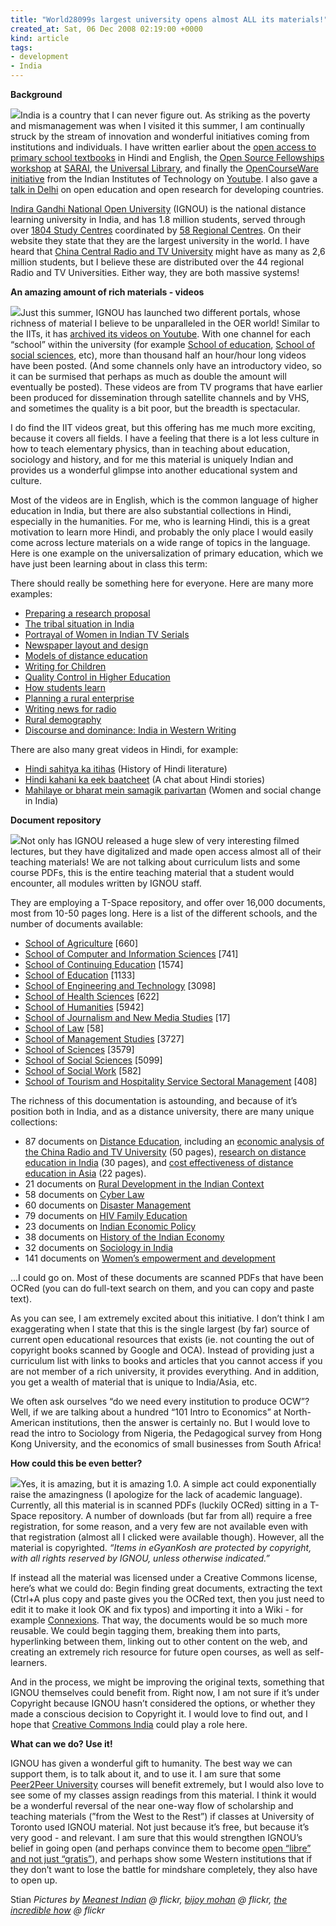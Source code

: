 ```yaml
---
title: "World28099s largest university opens almost ALL its materials!"
created_at: Sat, 06 Dec 2008 02:19:00 +0000
kind: article
tags:
- development
- India
---
```


**Background**

[![](http://farm1.static.flickr.com/110/285647746_5a625f3997_m.jpg)](http://farm1.static.flickr.com/110/285647746_5a625f3997_m.jpg)India
is a country that I can never figure out. As striking as the poverty and
mismanagement was when I visited it this summer, I am continually struck
by the stream of innovation and wonderful initiatives coming from
institutions and individuals. I have written earlier about the [open
access to primary school
textbooks](http://reganmian.net/blog/2008/04/06/many-great-free-textbooks-from-india/)
in Hindi and English, the [Open Source Fellowships
workshop](http://reganmian.net/blog/2008/08/11/opensource-fellowships-and-localization-into-indic-languages-at-sarai/)
at [SARAI](http://www.sarai.net/), the [Universal
Library](http://reganmian.net/blog/2008/08/03/openlibrary-and-universal-library-guys-work-together/),
and finally the [OpenCourseWare
initiative](http://reganmian.net/blog/2008/04/06/opencourseware-around-the-world-china-and-india/)
from the Indian Institutes of Technology on
[Youtube](http://www.youtube.com/nptelhrd). I also gave a [talk in
Delhi](http://reganmian.net/blog/2008/08/14/talk-at-iipa-in-delhi-on-open-research-oer-and-open-learning-in-developing-countries-slidecast/)
on open education and open research for developing countries.

[Indira Gandhi National Open University](http://www.ignou.ac.in/)
(IGNOU) is the national distance learning university in India, and has
1.8 million students, served through over [1804 Study
Centres](http://www.ignou.ac.in/divisions/rsd/rstd2.htm) coordinated by
[58 Regional Centres](http://www.ignou.ac.in/divisions/rsd/rstd1.htm).
On their website they state that they are the largest university in the
world. I have heard that [China Central Radio and TV
University](http://www.ilo.org/public/english/employment/skills/hrdr/init/chn_2.htm)
might have as many as 2,6 million students, but I believe these are
distributed over the 44 regional Radio and TV Universities. Either way,
they are both massive systems!

**An amazing amount of rich materials - videos**

[![](http://farm1.static.flickr.com/173/426578345_5f9deac8fe_m.jpg)](http://farm1.static.flickr.com/173/426578345_5f9deac8fe_m.jpg)Just
this summer, IGNOU has launched two different portals, whose richness of
material I believe to be unparalleled in the OER world! Similar to the
IITs, it has [archived its videos on
Youtube](http://www.youtube.com/profile?user=egyankoshIGNOU&view=subscriptions).
With one channel for each “school” within the university (for example
[School of education](http://www.youtube.com/user/ignousoe), [School of
social sciences](http://www.youtube.com/user/ignousoss), etc), more than
thousand half an hour/hour long videos have been posted. (And some
channels only have an introductory video, so it can be surmised that
perhaps as much as double the amount will eventually be posted). These
videos are from TV programs that have earlier been produced for
dissemination through satellite channels and by VHS, and sometimes the
quality is a bit poor, but the breadth is spectacular.

I do find the IIT videos great, but this offering has me much more
exciting, because it covers all fields. I have a feeling that there is a
lot less culture in how to teach elementary physics, than in teaching
about education, sociology and history, and for me this material is
uniquely Indian and provides us a wonderful glimpse into another
educational system and culture.

Most of the videos are in English, which is the common language of
higher education in India, but there are also substantial collections in
Hindi, especially in the humanities. For me, who is learning Hindi, this
is a great motivation to learn more Hindi, and probably the only place I
would easily come across lecture materials on a wide range of topics in
the language. Here is one example on the universalization of primary
education, which we have just been learning about in class this term:

There should really be something here for everyone. Here are many more
examples:

-   [Preparing a research
  proposal](http://www.youtube.com/watch?v=7E6ox3DjAW8)
-   [The tribal situation in
  India](http://www.youtube.com/watch?v=9Rvpu3q0w70)
-   [Portrayal of Women in Indian TV
  Serials](http://www.youtube.com/watch?v=v6N7g90zC80)
-   [Newspaper layout and
  design](http://www.youtube.com/watch?v=ouEj__cbeGw)
-   [Models of distance
  education](http://www.youtube.com/watch?v=WU-bXzre4Bk)
-   [Writing for
  Children](http://www.youtube.com/watch?v=KeOT-SoSGyI&feature=PlayList&p=66476B2D8BC04B8A&index=1)
-   [Quality Control in Higher
  Education](http://www.youtube.com/watch?v=1EwMnHy67b0)
-   [How students learn](http://www.youtube.com/watch?v=FxA3kXCAs4o)
-   [Planning a rural
  enterprise](http://www.youtube.com/watch?v=3C-cAJsWA2Y)
-   [Writing news for radio](http://www.youtube.com/watch?v=-I5T9LD867M)
-   [Rural demography](http://www.youtube.com/watch?v=Ru6wLi3kDrM)
-   [Discourse and dominance: India in Western
  Writing](http://www.youtube.com/watch?v=rUnifGvPiPM&feature=PlayList&p=ABCD83E32B879861&index=15)

There are also many great videos in Hindi, for example:

-   [Hindi sahitya ka
  itihas](http://www.youtube.com/watch?v=2FjCbAD4eO8&feature=PlayList&p=ABCD83E32B879861&index=9)
  (History of Hindi literature)
-   [Hindi kahani ka eek
  baatcheet](http://www.youtube.com/watch?v=rmZEDhIjA1k) (A chat about
  Hindi stories)
-   [Mahilaye or bharat mein samagik
  parivartan](http://www.youtube.com/watch?v=tnaFaM7tAaI&feature=PlayList&p=6DA27278B1D70A9E&index=11)
  (Women and social change in India)

**Document repository**

[![](http://farm4.static.flickr.com/3247/2610688098_abf68e06b8_m.jpg)](http://farm4.static.flickr.com/3247/2610688098_abf68e06b8_m.jpg)Not
only has IGNOU released a huge slew of very interesting filmed lectures,
but they have digitalized and made open access almost all of their
teaching materials! We are not talking about curriculum lists and some
course PDFs, this is the entire teaching material that a student would
encounter, all modules written by IGNOU staff.

They are employing a T-Space repository, and offer over 16,000
documents, most from 10-50 pages long. Here is a list of the different
schools, and the number of documents available:

-   [School of
  Agriculture](http://www.egyankosh.ac.in/handle/123456789/3632) [660]
-   [School of Computer and Information
  Sciences](http://www.egyankosh.ac.in/handle/123456789/3) [741]
-   [School of Continuing
  Education](http://www.egyankosh.ac.in/handle/123456789/4) [1574]
-   [School of Education](http://www.egyankosh.ac.in/handle/123456789/5)
  [1133]
-   [School of Engineering and
  Technology](http://www.egyankosh.ac.in/handle/123456789/6) [3098]
-   [School of Health
  Sciences](http://www.egyankosh.ac.in/handle/123456789/7) [622]
-   [School of
  Humanities](http://www.egyankosh.ac.in/handle/123456789/8) [5942]
-   [School of Journalism and New Media
  Studies](http://www.egyankosh.ac.in/handle/123456789/12555) [17]
-   [School of Law](http://www.egyankosh.ac.in/handle/123456789/19296)
  [58]
-   [School of Management
  Studies](http://www.egyankosh.ac.in/handle/123456789/9) [3727]
-   [School of Sciences](http://www.egyankosh.ac.in/handle/123456789/10)
  [3579]
-   [School of Social
  Sciences](http://www.egyankosh.ac.in/handle/123456789/11) [5099]
-   [School of Social
  Work](http://www.egyankosh.ac.in/handle/123456789/14175) [582]
-   [School of Tourism and Hospitality Service Sectoral
  Management](http://www.egyankosh.ac.in/handle/123456789/14167) [408]

The richness of this documentation is astounding, and because of it’s
position both in India, and as a distance university, there are many
unique collections:

-   87 documents on [Distance
  Education](http://www.egyankosh.ac.in/handle/123456789/11023),
  including an [economic analysis of the China Radio and TV
  University](http://www.egyankosh.ac.in/handle/123456789/26002) (50
  pages), [research on distance education in
  India](http://www.egyankosh.ac.in/handle/123456789/26087) (30
  pages), and [cost effectiveness of distance education in
  Asia](http://www.egyankosh.ac.in/handle/123456789/25997) (22 pages).
-   21 documents on [Rural Development in the Indian
  Context](http://www.egyankosh.ac.in/handle/123456789/2687)
-   58 documents on [Cyber
  Law](http://www.egyankosh.ac.in/handle/123456789/19297)
-   60 documents on [Disaster
  Management](http://www.egyankosh.ac.in/handle/123456789/5143)
-   79 documents on [HIV Family
  Education](http://www.egyankosh.ac.in/handle/123456789/18734)
-   23 documents on [Indian Economic
  Policy](http://www.egyankosh.ac.in/handle/123456789/1700)
-   38 documents on [History of the Indian
  Economy](http://www.egyankosh.ac.in/handle/123456789/972)
-   32 documents on [Sociology in
  India](http://www.egyankosh.ac.in/handle/123456789/1608)
-   141 documents on [Women’s empowerment and
  development](http://www.egyankosh.ac.in/handle/123456789/3502)

…I could go on. Most of these documents are scanned PDFs that have been
OCRed (you can do full-text search on them, and you can copy and paste
text).

As you can see, I am extremely excited about this initiative. I don’t
think I am exaggerating when I state that this is the single largest (by
far) source of current open educational resources that exists (ie. not
counting the out of copyright books scanned by Google and OCA). Instead
of providing just a curriculum list with links to books and articles
that you cannot access if you are not member of a rich university, it
provides everything. And in addition, you get a wealth of material that
is unique to India/Asia, etc.

We often ask ourselves “do we need every institution to produce OCW”?
Well, if we are talking about a hundred “101 Intro to Economics” at
North-American institutions, then the answer is certainly no. But I
would love to read the intro to Sociology from Nigeria, the Pedagogical
survey from Hong Kong University, and the economics of small businesses
from South Africa!

**How could this be even better?**

[![](http://ww1.prweb.com/prfiles/2007/01/24/500071/ByIndiaNewLogo1.JPG)](http://ww1.prweb.com/prfiles/2007/01/24/500071/ByIndiaNewLogo1.JPG)Yes,
it is amazing, but it is amazing 1.0. A simple act could exponentially
raise the amazingness (I apologize for the lack of academic language).
Currently, all this material is in scanned PDFs (luckily OCRed) sitting
in a T-Space repository. A number of downloads (but far from all)
require a free registration, for some reason, and a very few are not
available even with that registration (almost all I clicked were
available though). However, all the material is copyrighted. *“Items in
eGyanKosh are protected by copyright, with all rights reserved by IGNOU,
unless otherwise indicated.”*

If instead all the material was licensed under a Creative Commons
license, here’s what we could do: Begin finding great documents,
extracting the text (Ctrl+A plus copy and paste gives you the OCRed
text, then you just need to edit it to make it look OK and fix typos)
and importing it into a Wiki - for example [Connexions](http://cnx.org).
That way, the documents would be so much more reusable. We could begin
tagging them, breaking them into parts, hyperlinking between them,
linking out to other content on the web, and creating an extremely rich
resource for future open courses, as well as self-learners.

And in the process, we might be improving the original texts, something
that IGNOU themselves could benefit from. Right now, I am not sure if
it’s under Copyright because IGNOU hasn’t considered the options, or
whether they made a conscious decision to Copyright it. I would love to
find out, and I hope that [Creative Commons India](http://cc-india.org)
could play a role here.

**What can we do? Use it!**

IGNOU has given a wonderful gift to humanity. The best way we can
support them, is to talk about it, and to use it. I am sure that some
[Peer2Peer University](http://p2pu.org) courses will benefit extremely,
but I would also love to see some of my classes assign readings from
this material. I think it would be a wonderful reversal of the near
one-way flow of scholarship and teaching materials (”from the West to
the Rest”) if classes at University of Toronto used IGNOU material. Not
just because it’s free, but because it’s very good - and relevant. I am
sure that this would strengthen IGNOU’s belief in going open (and
perhaps convince them to become [open “libre” and not just
“gratis”](http://www.earlham.edu/~peters/fos/2008/08/greengold-oa-and-gratislibre-oa.html)),
and perhaps show some Western institutions that if they don’t want to
lose the battle for mindshare completely, they also have to open up.

Stian *Pictures by [Meanest
Indian](http://www.flickr.com/photos/meanestindian/) @ flickr, [bijoy
mohan](http://flickr.com/photos/bijoymohan/) @ flickr, [the incredible
how](http://www.flickr.com/photos/incrediblehow/) @ flickr*
